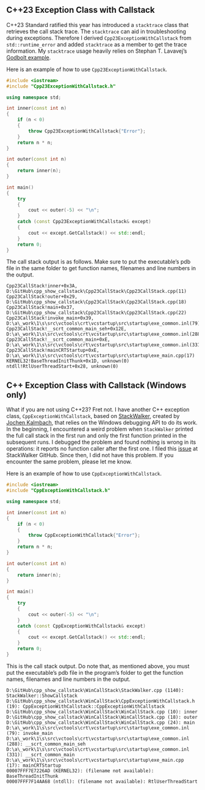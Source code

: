 ## C++23 Exception Class with Callstack

C++23 Standard ratified this year has introduced a `stacktrace` class that retrieves the call stack trace. The `stacktrace` can aid in troubleshooting during exceptions. Therefore I derived `Cpp23ExceptionWithCallstack` from `std::runtime_error` and added `stacktrace` as a member to get the trace information. My `stacktrace` usage heavily relies on Stephan T. Lavavej’s [Godbolt example](https://godbolt.org/z/MWfxKj43a).

Here is an example of how to use `Cpp23ExceptionWithCallstack`.

```Cpp
#include <iostream>
#include "Cpp23ExceptionWithCallstack.h"

using namespace std;

int inner(const int n)
{
    if (n < 0) 
    {
        throw Cpp23ExceptionWithCallstack{"Error"};
    }
    return n * n;
}

int outer(const int n) 
{
    return inner(n);
}

int main() 
{
    try 
    {
        cout << outer(-5) << "\n";
    }
    catch (const Cpp23ExceptionWithCallstack& except) 
    {
        cout << except.GetCallstack() << std::endl;
    }
    return 0;
}
```

The call stack output is as follows. Make sure to put the executable’s pdb file in the same folder to get function names, filenames and line numbers in the output.

```
Cpp23CallStack!inner+0x3A, D:\GitHub\cpp_show_callstack\Cpp23CallStack\Cpp23CallStack.cpp(11)
Cpp23CallStack!outer+0x29, D:\GitHub\cpp_show_callstack\Cpp23CallStack\Cpp23CallStack.cpp(18)
Cpp23CallStack!main+0x37, D:\GitHub\cpp_show_callstack\Cpp23CallStack\Cpp23CallStack.cpp(22)
Cpp23CallStack!invoke_main+0x39, D:\a\_work\1\s\src\vctools\crt\vcstartup\src\startup\exe_common.inl(79)
Cpp23CallStack!__scrt_common_main_seh+0x12E, D:\a\_work\1\s\src\vctools\crt\vcstartup\src\startup\exe_common.inl(288)
Cpp23CallStack!__scrt_common_main+0xE, D:\a\_work\1\s\src\vctools\crt\vcstartup\src\startup\exe_common.inl(331)
Cpp23CallStack!mainCRTStartup+0xE, D:\a\_work\1\s\src\vctools\crt\vcstartup\src\startup\exe_main.cpp(17)
KERNEL32!BaseThreadInitThunk+0x1D, unknown(0)
ntdll!RtlUserThreadStart+0x28, unknown(0)
```

## C++ Exception Class with Callstack (Windows only)

What if you are not using C++23? Fret not. I have another C++ exception class, `CppExceptionWithCallstack`, based on [StackWalker](https://github.com/JochenKalmbach/StackWalker), created by [Jochen Kalmbach](https://github.com/JochenKalmbach), that relies on the Windows debugging API to do its work. In the beginning, I encountered a weird problem when `StackWalker` printed the full call stack in the first run and only the first function printed in the subsequent runs. I debugged the problem and found nothing is wrong in its operations: it reports no function caller after the first one. I filed this [issue](https://github.com/JochenKalmbach/StackWalker/issues/55) at StackWalker GitHub. Since then, I did not have this problem. If you encounter the same problem, please let me know.

Here is an example of how to use `CppExceptionWithCallstack`.

```Cpp
#include <iostream>
#include "CppExceptionWithCallstack.h"

using namespace std;

int inner(const int n) 
{
    if (n < 0) 
    {
        throw CppExceptionWithCallstack{"Error"};
    }
    return n * n;
}

int outer(const int n) 
{
    return inner(n);
}

int main() 
{
    try 
    {
        cout << outer(-5) << "\n";
    }
    catch (const CppExceptionWithCallstack& except) 
    {
        cout << except.GetCallstack() << std::endl;
    }
    return 0;
}
```

This is the call stack output. Do note that, as mentioned above, you must put the executable’s pdb file in the program’s folder to get the function names, filenames and line numbers in the output.

```
D:\GitHub\cpp_show_callstack\WinCallStack\StackWalker.cpp (1140): StackWalker::ShowCallstack
D:\GitHub\cpp_show_callstack\WinCallStack\CppExceptionWithCallstack.h (19): CppExceptionWithCallstack::CppExceptionWithCallstack
D:\GitHub\cpp_show_callstack\WinCallStack\WinCallStack.cpp (10): inner
D:\GitHub\cpp_show_callstack\WinCallStack\WinCallStack.cpp (18): outer
D:\GitHub\cpp_show_callstack\WinCallStack\WinCallStack.cpp (24): main
D:\a\_work\1\s\src\vctools\crt\vcstartup\src\startup\exe_common.inl (79): invoke_main
D:\a\_work\1\s\src\vctools\crt\vcstartup\src\startup\exe_common.inl (288): __scrt_common_main_seh
D:\a\_work\1\s\src\vctools\crt\vcstartup\src\startup\exe_common.inl (331): __scrt_common_main
D:\a\_work\1\s\src\vctools\crt\vcstartup\src\startup\exe_main.cpp (17): mainCRTStartup
00007FFF7E7226AD (KERNEL32): (filename not available): BaseThreadInitThunk
00007FFF7F14AA68 (ntdll): (filename not available): RtlUserThreadStart
```
